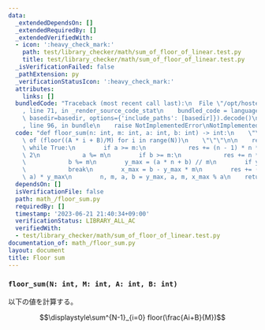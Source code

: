 ```yaml
---
data:
  _extendedDependsOn: []
  _extendedRequiredBy: []
  _extendedVerifiedWith:
  - icon: ':heavy_check_mark:'
    path: test/library_checker/math/sum_of_floor_of_linear.test.py
    title: test/library_checker/math/sum_of_floor_of_linear.test.py
  _isVerificationFailed: false
  _pathExtension: py
  _verificationStatusIcon: ':heavy_check_mark:'
  attributes:
    links: []
  bundledCode: "Traceback (most recent call last):\n  File \"/opt/hostedtoolcache/PyPy/3.7.13/x64/site-packages/onlinejudge_verify/documentation/build.py\"\
    , line 71, in _render_source_code_stat\n    bundled_code = language.bundle(stat.path,\
    \ basedir=basedir, options={'include_paths': [basedir]}).decode()\n  File \"/opt/hostedtoolcache/PyPy/3.7.13/x64/site-packages/onlinejudge_verify/languages/python.py\"\
    , line 96, in bundle\n    raise NotImplementedError\nNotImplementedError\n"
  code: "def floor_sum(n: int, m: int, a: int, b: int) -> int:\n    \"\"\"\n    Sum\
    \ of (floor((A * i + B)/M) for i in range(N))\n    \"\"\"\n\n    res = 0\n   \
    \ while True:\n        if a >= m:\n            res += (n - 1) * n * (a // m) //\
    \ 2\n            a %= m\n        if b >= m:\n            res += n * (b // m)\n\
    \            b %= m\n        y_max = (a * n + b) // m\n        if y_max == 0:\n\
    \            break\n        x_max = b - y_max * m\n        res += (n + x_max //\
    \ a) * y_max\n        n, m, a, b = y_max, a, m, x_max % a\n    return res\n"
  dependsOn: []
  isVerificationFile: false
  path: math_/floor_sum.py
  requiredBy: []
  timestamp: '2023-06-21 21:40:34+09:00'
  verificationStatus: LIBRARY_ALL_AC
  verifiedWith:
  - test/library_checker/math/sum_of_floor_of_linear.test.py
documentation_of: math_/floor_sum.py
layout: document
title: Floor sum
---
```


### `floor_sum(N: int, M: int, A: int, B: int)`

以下の値を計算する。

$$\displaystyle\sum^{N-1}_{i=0} floor(\frac{Ai+B}{M})$$
